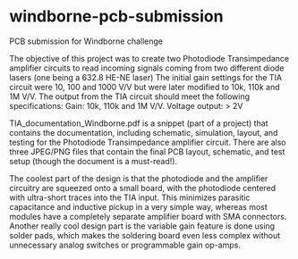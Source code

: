 # windborne-pcb-submission
PCB submission for Windborne challenge

The objective of this project was to create two Photodiode Transimpedance amplifier circuits to read incoming signals coming from two different diode lasers (one being a 632.8 HE-NE laser)
The initial gain settings for the TIA circuit were 10, 100 and 1000 V/V but were later modified to 10k, 110k and 1M V/V. The output from the TIA circuit should meet the following specifications:
Gain: 10k, 110k and 1M V/V.
Voltage output:  > 2V

TIA_documentation_Windborne.pdf is a snippet (part of a project) that contains the documentation, including schematic, simulation, layout, and testing for the Photodiode Transimpedance amplifier circuit. There are also three JPEG/PNG files that contain the final PCB layout, schematic, and test setup (though the document is a must-read!).

The coolest part of the design is that the photodiode and the amplifier circuitry are squeezed onto a small board, with the photodiode centered with ultra-short traces into the TIA input. This minimizes parasitic capacitance and inductive pickup in a very simple way, whereas most modules have a completely separate amplifier board with SMA connectors. 
Another really cool design part is the variable gain feature is done using solder pads, which makes the soldering board even less complex without unnecessary analog switches or programmable gain op-amps.


